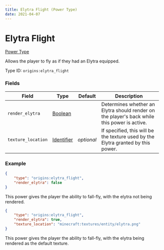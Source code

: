```yaml
---
title: Elytra Flight (Power Type)
date: 2021-04-07
---
```


# Elytra Flight

[Power Type](../power_types.md)

Allows the player to fly as if they had an Elytra equipped.

Type ID: `origins:elytra_flight`

### Fields

Field  | Type | Default | Description
-------|------|---------|-------------
`render_elytra` | [Boolean](../types/data_types/boolean.md) |  | Determines whether an Elytra should render on the player's back while this power is active.
`texture_location` | [Identifier](../types/data_types/identifier.md) | _optional_ | If specified, this will be the texture used by the Elytra granted by this power.

### Example
```json
{
    "type": "origins:elytra_flight",
    "render_elytra": false
}
```
This power gives the player the ability to fall-fly, with the elytra not being rendered.

```json
{
    "type": "origins:elytra_flight",
    "render_elytra": true,
    "texture_location": "minecraft:textures/entity/elytra.png"
}
```
This power gives the player the ability to fall-fly, with the elytra being rendered as the default texture.